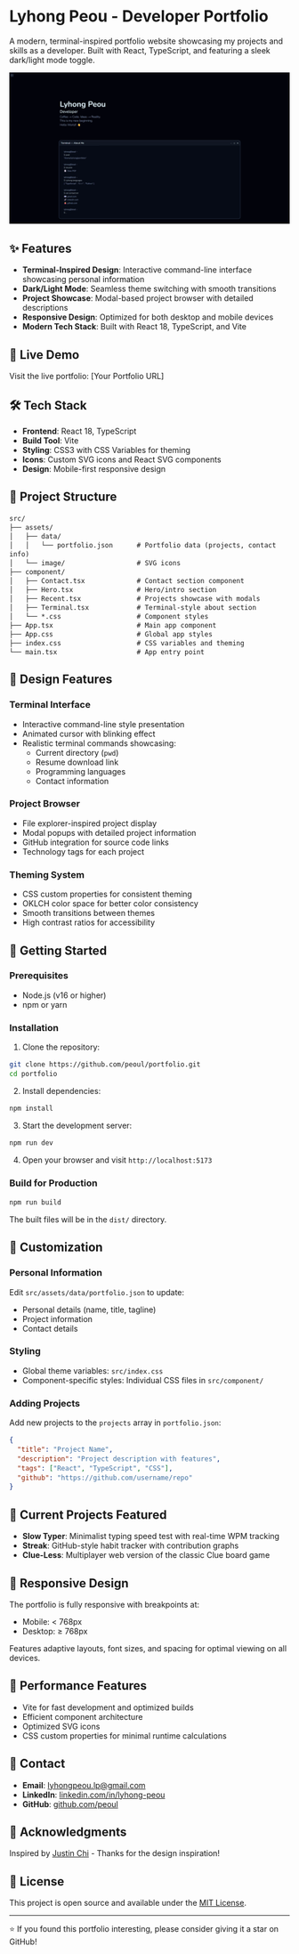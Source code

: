 # Lyhong Peou - Developer Portfolio

A modern, terminal-inspired portfolio website showcasing my projects and skills as a developer. Built with React, TypeScript, and featuring a sleek dark/light mode toggle.

![Demo](./public/image.png )

## ✨ Features

- **Terminal-Inspired Design**: Interactive command-line interface showcasing personal information
- **Dark/Light Mode**: Seamless theme switching with smooth transitions
- **Project Showcase**: Modal-based project browser with detailed descriptions
- **Responsive Design**: Optimized for both desktop and mobile devices
- **Modern Tech Stack**: Built with React 18, TypeScript, and Vite

## 🚀 Live Demo

Visit the live portfolio: [Your Portfolio URL]

## 🛠️ Tech Stack

- **Frontend**: React 18, TypeScript
- **Build Tool**: Vite
- **Styling**: CSS3 with CSS Variables for theming
- **Icons**: Custom SVG icons and React SVG components
- **Design**: Mobile-first responsive design

## 📁 Project Structure

```
src/
├── assets/
│   ├── data/
│   │   └── portfolio.json      # Portfolio data (projects, contact info)
│   └── image/                  # SVG icons
├── component/
│   ├── Contact.tsx             # Contact section component
│   ├── Hero.tsx                # Hero/intro section
│   ├── Recent.tsx              # Projects showcase with modals
│   ├── Terminal.tsx            # Terminal-style about section
│   └── *.css                   # Component styles
├── App.tsx                     # Main app component
├── App.css                     # Global app styles
├── index.css                   # CSS variables and theming
└── main.tsx                    # App entry point
```

## 🎨 Design Features

### Terminal Interface
- Interactive command-line style presentation
- Animated cursor with blinking effect
- Realistic terminal commands showcasing:
  - Current directory (`pwd`)
  - Resume download link
  - Programming languages
  - Contact information

### Project Browser
- File explorer-inspired project display
- Modal popups with detailed project information
- GitHub integration for source code links
- Technology tags for each project

### Theming System
- CSS custom properties for consistent theming
- OKLCH color space for better color consistency
- Smooth transitions between themes
- High contrast ratios for accessibility

## 🚀 Getting Started

### Prerequisites
- Node.js (v16 or higher)
- npm or yarn

### Installation

1. Clone the repository:
```bash
git clone https://github.com/peoul/portfolio.git
cd portfolio
```

2. Install dependencies:
```bash
npm install
```

3. Start the development server:
```bash
npm run dev
```

4. Open your browser and visit `http://localhost:5173`

### Build for Production

```bash
npm run build
```

The built files will be in the `dist/` directory.

## 📝 Customization

### Personal Information
Edit `src/assets/data/portfolio.json` to update:
- Personal details (name, title, tagline)
- Project information
- Contact details

### Styling
- Global theme variables: `src/index.css`
- Component-specific styles: Individual CSS files in `src/component/`

### Adding Projects
Add new projects to the `projects` array in `portfolio.json`:

```json
{
  "title": "Project Name",
  "description": "Project description with features",
  "tags": ["React", "TypeScript", "CSS"],
  "github": "https://github.com/username/repo"
}
```

## 🎯 Current Projects Featured

- **Slow Typer**: Minimalist typing speed test with real-time WPM tracking
- **Streak**: GitHub-style habit tracker with contribution graphs  
- **Clue-Less**: Multiplayer web version of the classic Clue board game

## 📱 Responsive Design

The portfolio is fully responsive with breakpoints at:
- Mobile: < 768px
- Desktop: ≥ 768px

Features adaptive layouts, font sizes, and spacing for optimal viewing on all devices.

## 🌟 Performance Features

- Vite for fast development and optimized builds
- Efficient component architecture
- Optimized SVG icons
- CSS custom properties for minimal runtime calculations

## 📧 Contact

- **Email**: lyhongpeou.lp@gmail.com
- **LinkedIn**: [linkedin.com/in/lyhong-peou](https://www.linkedin.com/in/lyhong-peou/)
- **GitHub**: [github.com/peoul](https://github.com/peoul)

## 🙏 Acknowledgments

Inspired by [Justin Chi](https://www.justinchi.me) - Thanks for the design inspiration!

## 📄 License

This project is open source and available under the [MIT License](LICENSE).

---

⭐ If you found this portfolio interesting, please consider giving it a star on GitHub!
